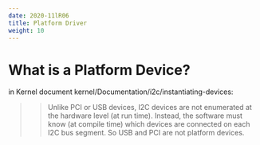 ```yaml
---
date: 2020-11lR06
title: Platform Driver
weight: 10
---
```


# What is a Platform Device?

in Kernel document kernel/Documentation/i2c/instantiating-devices:

>> Unlike PCI or USB devices, I2C devices are not enumerated at the hardware
>> level (at run time). Instead, the software must know (at compile time) which
>> devices are connected on each I2C bus segment. So USB and PCI are not
>> platform devices.


